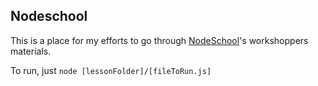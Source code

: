## Nodeschool

This is a place for my efforts to go through [NodeSchool](http://nodeschool.io/index.html#workshoppers)'s workshoppers materials.

To run, just `node [lessonFolder]/[fileToRun.js]`
